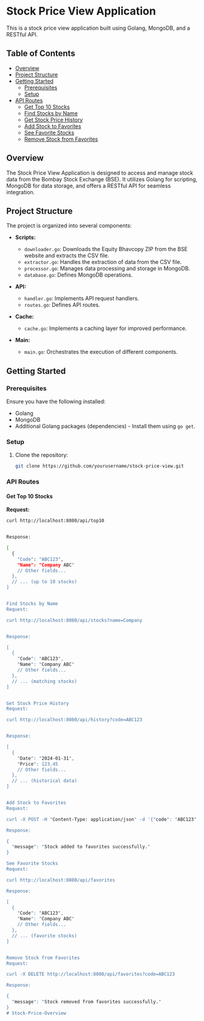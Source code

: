 # Stock Price View Application

This is a stock price view application built using Golang, MongoDB, and a RESTful API.

## Table of Contents

- [Overview](#overview)
- [Project Structure](#project-structure)
- [Getting Started](#getting-started)
  - [Prerequisites](#prerequisites)
  - [Setup](#setup)
- [API Routes](#api-routes)
  - [Get Top 10 Stocks](#get-top-10-stocks)
  - [Find Stocks by Name](#find-stocks-by-name)
  - [Get Stock Price History](#get-stock-price-history)
  - [Add Stock to Favorites](#add-stock-to-favorites)
  - [See Favorite Stocks](#see-favorite-stocks)
  - [Remove Stock from Favorites](#remove-stock-from-favorites)


## Overview

The Stock Price View Application is designed to access and manage stock data from the Bombay Stock Exchange (BSE). It utilizes Golang for scripting, MongoDB for data storage, and offers a RESTful API for seamless integration.

## Project Structure

The project is organized into several components:

- **Scripts:**
  - `downloader.go`: Downloads the Equity Bhavcopy ZIP from the BSE website and extracts the CSV file.
  - `extractor.go`: Handles the extraction of data from the CSV file.
  - `processor.go`: Manages data processing and storage in MongoDB.
  - `database.go`: Defines MongoDB operations.

- **API:**
  - `handler.go`: Implements API request handlers.
  - `routes.go`: Defines API routes.

- **Cache:**
  - `cache.go`: Implements a caching layer for improved performance.

- **Main:**
  - `main.go`: Orchestrates the execution of different components.

## Getting Started

### Prerequisites

Ensure you have the following installed:

- Golang
- MongoDB
- Additional Golang packages (dependencies) - Install them using `go get`.

### Setup

1. Clone the repository:

   ```bash
   git clone https://github.com/yourusername/stock-price-view.git

### API Routes

#### Get Top 10 Stocks

**Request:**

```bash
curl http://localhost:8080/api/top10


Response:

[
  {
    "Code": "ABC123",
    "Name": "Company ABC"
    // Other fields...
  },
  // ... (up to 10 stocks)
]


Find Stocks by Name
Request:

curl http://localhost:8080/api/stocks?name=Company


Response:

[
  {
    "Code": "ABC123",
    "Name": "Company ABC"
    // Other fields...
  },
  // ... (matching stocks)
]


Get Stock Price History
Request:

curl http://localhost:8080/api/history?code=ABC123


Response:

[
  {
    "Date": "2024-01-31",
    "Price": 123.45
    // Other fields...
  },
  // ... (historical data)
]


Add Stock to Favorites
Request:

curl -X POST -H "Content-Type: application/json" -d '{"code": "ABC123", "name": "Company ABC"}' http://localhost:8080/api/favorites

Response:

{
  "message": "Stock added to favorites successfully."
}

See Favorite Stocks
Request:

curl http://localhost:8080/api/favorites

Response:

[
  {
    "Code": "ABC123",
    "Name": "Company ABC"
    // Other fields...
  },
  // ... (favorite stocks)
]


Remove Stock from Favorites
Request:

curl -X DELETE http://localhost:8080/api/favorites?code=ABC123

Response:

{
  "message": "Stock removed from favorites successfully."
}
#   S t o c k - P r i c e - O v e r v i e w  
 